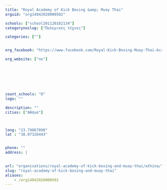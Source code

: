 ```yaml
---
title: "Royal Academy of Kick Boxing &amp; Muay Thai"
orguid: "org14042020000502"

schools: ["school201120182134"]
categorynoslug: ["Πολεμικές τέχνες"]

categories: [""]


org_facebook: "https://www.facebook.com/Royal-Kick-Boxing-Muay-Thai-Academy/887019848024346"

org_website: ["no"]







count_schools: "0"
logo: ""

description: ""
cities: ["Αθήνα"]



long: "23.79067898"
lat : "38.07326443"


phone: ""
address: |
    

url: "organisations/royal-academy-of-kick-boxing-and-muay-thai/athina/"
slug: "royal-academy-of-kick-boxing-and-muay-thai"
aliases:
    - /org14042020000502
---
```



